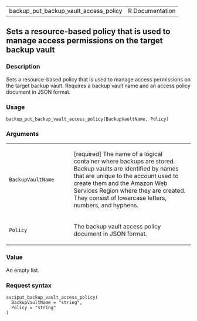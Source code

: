 <table style="width: 100%;">
<tbody>
<tr class="odd">
<td>backup_put_backup_vault_access_policy</td>
<td style="text-align: right;">R Documentation</td>
</tr>
</tbody>
</table>

## Sets a resource-based policy that is used to manage access permissions on the target backup vault

### Description

Sets a resource-based policy that is used to manage access permissions
on the target backup vault. Requires a backup vault name and an access
policy document in JSON format.

### Usage

    backup_put_backup_vault_access_policy(BackupVaultName, Policy)

### Arguments

<table>
<colgroup>
<col style="width: 35%" />
<col style="width: 65%" />
</colgroup>
<tbody>
<tr class="odd">
<td><code
id="backup_put_backup_vault_access_policy_:_BackupVaultName">BackupVaultName</code></td>
<td><p>[required] The name of a logical container where backups are
stored. Backup vaults are identified by names that are unique to the
account used to create them and the Amazon Web Services Region where
they are created. They consist of lowercase letters, numbers, and
hyphens.</p></td>
</tr>
<tr class="even">
<td><code
id="backup_put_backup_vault_access_policy_:_Policy">Policy</code></td>
<td><p>The backup vault access policy document in JSON format.</p></td>
</tr>
</tbody>
</table>

### Value

An empty list.

### Request syntax

    svc$put_backup_vault_access_policy(
      BackupVaultName = "string",
      Policy = "string"
    )
